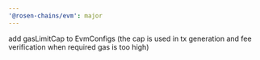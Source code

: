 ```yaml
---
'@rosen-chains/evm': major
---
```


add gasLimitCap to EvmConfigs (the cap is used in tx generation and fee verification when required gas is too high)
